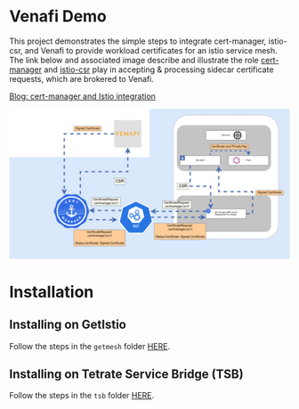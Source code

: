 # Venafi Demo
This project demonstrates the simple steps to integrate cert-manager, istio-csr, and Venafi to provide workload certificates for an istio service mesh.  The link below and associated image describe and illustrate the role [cert-manager](https://cert-manager.io/docs/) and [istio-csr](https://github.com/cert-manager/istio-csr) play in accepting & processing sidecar certificate requests, which are brokered to Venafi.

[Blog: cert-manager and Istio integration](https://www.jetstack.io/blog/cert-manager-istio-integration/)

![alt text](images/diagram.png "Venafi flow")
# Installation

## Installing on GetIstio
Follow the steps in the `getmesh` folder [HERE](getmesh/README.md). 

## Installing on Tetrate Service Bridge (TSB)
Follow the steps in the `tsb` folder [HERE](tsb/README.md).